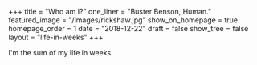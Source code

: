 +++
title = "Who am I?"
one_liner = "Buster Benson, Human."
featured_image = "/images/rickshaw.jpg"
show_on_homepage = true
homepage_order = 1
date = "2018-12-22"
draft = false
show_tree = false
layout = "life-in-weeks"
+++

I'm the sum of my life in weeks.